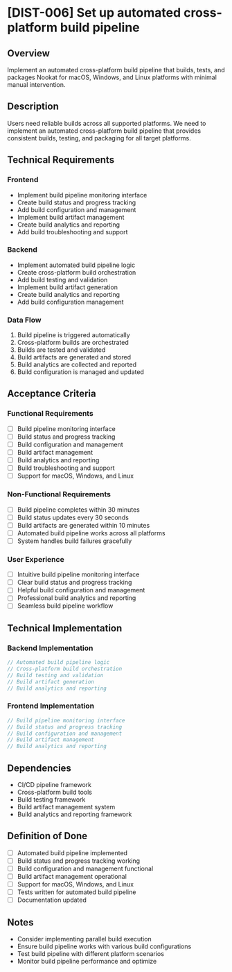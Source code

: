 # [DIST-006] Set up automated cross-platform build pipeline

## Overview

Implement an automated cross-platform build pipeline that builds, tests, and packages Nookat for macOS, Windows, and Linux platforms with minimal manual intervention.

## Description

Users need reliable builds across all supported platforms. We need to implement an automated cross-platform build pipeline that provides consistent builds, testing, and packaging for all target platforms.

## Technical Requirements

### Frontend

- Implement build pipeline monitoring interface
- Create build status and progress tracking
- Add build configuration and management
- Implement build artifact management
- Create build analytics and reporting
- Add build troubleshooting and support

### Backend

- Implement automated build pipeline logic
- Create cross-platform build orchestration
- Add build testing and validation
- Implement build artifact generation
- Create build analytics and reporting
- Add build configuration management

### Data Flow

1. Build pipeline is triggered automatically
2. Cross-platform builds are orchestrated
3. Builds are tested and validated
4. Build artifacts are generated and stored
5. Build analytics are collected and reported
6. Build configuration is managed and updated

## Acceptance Criteria

### Functional Requirements

- [ ] Build pipeline monitoring interface
- [ ] Build status and progress tracking
- [ ] Build configuration and management
- [ ] Build artifact management
- [ ] Build analytics and reporting
- [ ] Build troubleshooting and support
- [ ] Support for macOS, Windows, and Linux

### Non-Functional Requirements

- [ ] Build pipeline completes within 30 minutes
- [ ] Build status updates every 30 seconds
- [ ] Build artifacts are generated within 10 minutes
- [ ] Automated build pipeline works across all platforms
- [ ] System handles build failures gracefully

### User Experience

- [ ] Intuitive build pipeline monitoring interface
- [ ] Clear build status and progress tracking
- [ ] Helpful build configuration and management
- [ ] Professional build analytics and reporting
- [ ] Seamless build pipeline workflow

## Technical Implementation

### Backend Implementation

```rust
// Automated build pipeline logic
// Cross-platform build orchestration
// Build testing and validation
// Build artifact generation
// Build analytics and reporting
```

### Frontend Implementation

```typescript
// Build pipeline monitoring interface
// Build status and progress tracking
// Build configuration and management
// Build artifact management
// Build analytics and reporting
```

## Dependencies

- CI/CD pipeline framework
- Cross-platform build tools
- Build testing framework
- Build artifact management system
- Build analytics and reporting framework

## Definition of Done

- [ ] Automated build pipeline implemented
- [ ] Build status and progress tracking working
- [ ] Build configuration and management functional
- [ ] Build artifact management operational
- [ ] Support for macOS, Windows, and Linux
- [ ] Tests written for automated build pipeline
- [ ] Documentation updated

## Notes

- Consider implementing parallel build execution
- Ensure build pipeline works with various build configurations
- Test build pipeline with different platform scenarios
- Monitor build pipeline performance and optimize
